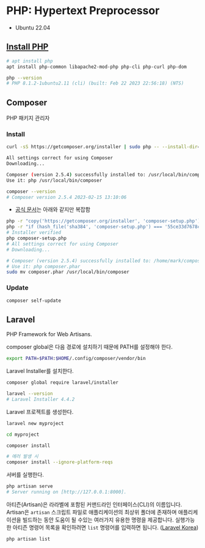 # PHP: Hypertext Preprocessor

- Ubuntu 22.04

## [Install PHP](https://www.php.net/manual/en/install.unix.debian.php#install.unix.debian.apt)

```sh
# apt install php
apt install php-common libapache2-mod-php php-cli php-curl php-dom
```

```sh
php --version
# PHP 8.1.2-1ubuntu2.11 (cli) (built: Feb 22 2023 22:56:18) (NTS)
```

## Composer

PHP 패키지 관리자

### Install

```sh
curl -sS https://getcomposer.org/installer | sudo php -- --install-dir=/usr/local/bin --filename=composer
```

```sh
All settings correct for using Composer
Downloading...

Composer (version 2.5.4) successfully installed to: /usr/local/bin/composer
Use it: php /usr/local/bin/composer
```

```sh
composer --version
# Composer version 2.5.4 2023-02-15 13:10:06
```

- [공식 문서](https://getcomposer.org/download/)는 아래와 같지만 복잡함

```sh
php -r "copy('https://getcomposer.org/installer', 'composer-setup.php');"
php -r "if (hash_file('sha384', 'composer-setup.php') === '55ce33d7678c5a611085589f1f3ddf8b3c52d662cd01d4ba75c0ee0459970c2200a51f492d557530c71c15d8dba01eae') { echo 'Installer verified'; } else { echo 'Installer corrupt'; unlink('composer-setup.php'); } echo PHP_EOL;"
# Installer verified
php composer-setup.php
# All settings correct for using Composer
# Downloading...

# Composer (version 2.5.4) successfully installed to: /home/mark/composer.phar
# Use it: php composer.phar
sudo mv composer.phar /usr/local/bin/composer
```

### Update

```sh
composer self-update
```

## Laravel

PHP Framework for Web Artisans.

composer global은 다음 경로에 설치하기 때문에 PATH를 설정해야 한다.

```sh
export PATH=$PATH:$HOME/.config/composer/vendor/bin
```

Laravel Installer를 설치한다.

```sh
composer global require laravel/installer
```

```sh
laravel --version
# Laravel Installer 4.4.2
```

Laravel 프로젝트를 생성한다.

```sh
laravel new myproject
```

```sh
cd myproject
```

```sh
composer install
```

```sh
# 에러 발생 시
composer install --ignore-platform-reqs
```

서버를 실행한다.

```sh
php artisan serve
# Server running on [http://127.0.0.1:8000].
```

아티즌(Artisan)은 라라벨에 포함된 커맨드라인 인터페이스(CLI)의 이름입니다.
Artisan은 `artisan` 스크립트 파일로 애플리케이션의 최상위 폴더에 존재하며
애플리케이션을 빌드하는 동안 도움이 될 수있는 여러가지 유용한 명령을 제공합니다.
실행가능한 아티즌 명령어 목록을 확인하려면 `list` 명령어를 입력하면 됩니다.
([Laravel Korea](https://laravel.kr/docs/9.x/artisan))

```sh
php artisan list
```
